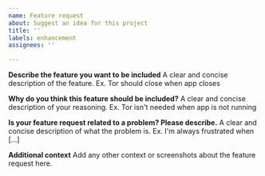 ```yaml
---
name: Feature request
about: Suggest an idea for this project
title: ''
labels: enhancement
assignees: ''

---
```


**Describe the feature you want to be included**
A clear and concise description of the feature. Ex. Tor should close when app closes

**Why do you think this feature should be included?**
A clear and concise description of your reasoning. Ex. Tor isn't needed when app is not running

**Is your feature request related to a problem? Please describe.**
A clear and concise description of what the problem is. Ex. I'm always frustrated when [...]

**Additional context**
Add any other context or screenshots about the feature request here.
